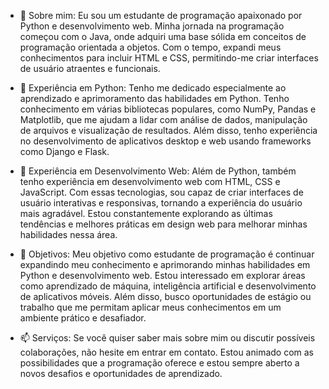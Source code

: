 - 👀 Sobre mim:
 Eu sou um estudante de programação apaixonado por Python e desenvolvimento web. Minha jornada na programação começou com o Java, onde  adquiri uma base sólida em conceitos de programação orientada a objetos. Com o tempo, expandi meus conhecimentos para incluir HTML e     CSS, permitindo-me criar interfaces de usuário atraentes e funcionais.

- 📝 Experiência em Python:
 Tenho me dedicado especialmente ao aprendizado e aprimoramento das habilidades em Python. Tenho conhecimento em várias bibliotecas      populares, como NumPy, Pandas e Matplotlib, que me ajudam a lidar com análise de dados, manipulação de arquivos e visualização de   resultados. Além disso, tenho experiência no desenvolvimento de aplicativos desktop e web usando frameworks como Django e Flask.

- 📡 Experiência em Desenvolvimento Web:
 Além de Python, também tenho experiência em desenvolvimento web com HTML, CSS e JavaScript. Com essas tecnologias, sou capaz de criar interfaces de usuário interativas e responsivas, tornando a experiência do usuário mais agradável. Estou constantemente explorando as últimas tendências e melhores práticas em design web para melhorar minhas habilidades nessa área.

- 👑 Objetivos:
 Meu objetivo como estudante de programação é continuar expandindo meu conhecimento e aprimorando minhas habilidades em Python e   desenvolvimento web. Estou interessado em explorar áreas como aprendizado de máquina, inteligência artificial e desenvolvimento de aplicativos móveis. Além disso, busco oportunidades de estágio ou trabalho que me permitam aplicar meus conhecimentos em um ambiente prático e desafiador.

- 📫 Serviços:
 Se você quiser saber mais sobre mim ou discutir possíveis colaborações, não hesite em entrar em contato. Estou animado com as possibilidades que a programação oferece e estou sempre aberto a novos desafios e oportunidades de aprendizado.

<!---
Zenedesk/Zenedesk is a ✨ special ✨ repository because its `README.md` (this file) appears on your GitHub profile.
You can click the Preview link to take a look at your changes.
--->
